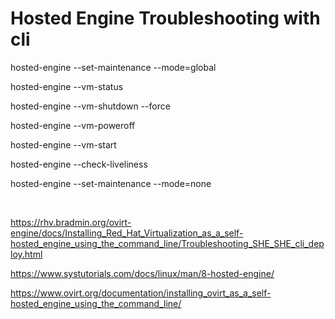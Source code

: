 # Hosted Engine Troubleshooting with cli

hosted-engine --set-maintenance --mode=global

hosted-engine --vm-status

hosted-engine --vm-shutdown --force

hosted-engine --vm-poweroff

hosted-engine --vm-start

hosted-engine --check-liveliness

hosted-engine --set-maintenance --mode=none

<br>

https://rhv.bradmin.org/ovirt-engine/docs/Installing_Red_Hat_Virtualization_as_a_self-hosted_engine_using_the_command_line/Troubleshooting_SHE_SHE_cli_deploy.html

https://www.systutorials.com/docs/linux/man/8-hosted-engine/

https://www.ovirt.org/documentation/installing_ovirt_as_a_self-hosted_engine_using_the_command_line/
